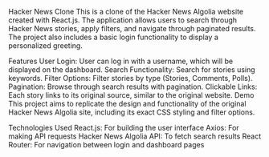  Hacker News Clone
This is a clone of the Hacker News Algolia website created with React.js. The application allows users to search through Hacker News stories, apply filters, and navigate through paginated results. The project also includes a basic login functionality to display a personalized greeting.

Features
User Login: User can log in with a username, which will be displayed on the dashboard.
Search Functionality: Search for stories using keywords.
Filter Options: Filter stories by type (Stories, Comments, Polls).
Pagination: Browse through search results with pagination.
Clickable Links: Each story links to its original source, similar to the original website.
Demo
This project aims to replicate the design and functionality of the original Hacker News Algolia site, including its exact CSS styling and filter options.

Technologies Used
React.js: For building the user interface
Axios: For making API requests
Hacker News Algolia API: To fetch search results
React Router: For navigation between login and dashboard pages
